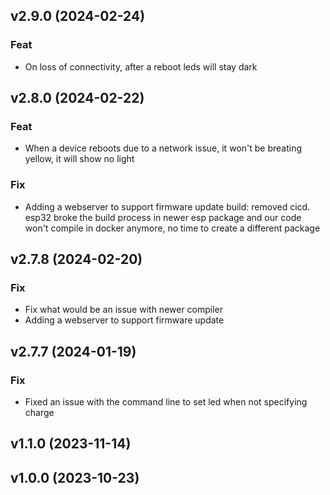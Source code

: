## v2.9.0 (2024-02-24)

### Feat

- On loss of connectivity, after a reboot leds will stay dark

## v2.8.0 (2024-02-22)

### Feat

- When a device reboots due to a network issue, it won't be breating yellow, it will show no light

### Fix

- Adding a webserver to support firmware update build: removed cicd.  esp32 broke the build process in newer esp package and our code won't compile in docker anymore, no time to create a different package

## v2.7.8 (2024-02-20)

### Fix

- Fix what would be an issue with newer compiler
- Adding a webserver to support firmware update

## v2.7.7 (2024-01-19)

### Fix

- Fixed an issue with the command line to set led when not specifying charge

## v1.1.0 (2023-11-14)

## v1.0.0 (2023-10-23)
